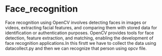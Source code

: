 # Face_recognition
Face recognition using OpenCV involves detecting faces in images or videos, extracting facial features, and comparing them with stored data for identification or authentication purposes. OpenCV provides tools for face detection, feature extraction, and matching, enabling the development of face recognition applications.In this firstt we have to collect the data using datacollect.py and then we can recognize that person using opcv file.
